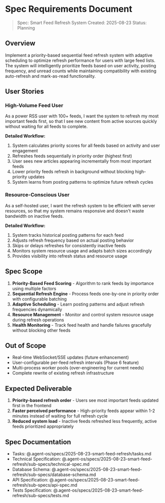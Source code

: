# Spec Requirements Document

> Spec: Smart Feed Refresh System
> Created: 2025-08-23
> Status: Planning

## Overview

Implement a priority-based sequential feed refresh system with adaptive scheduling to optimize refresh performance for users with large feed lists. The system will intelligently prioritize feeds based on user activity, posting frequency, and unread counts while maintaining compatibility with existing auto-refresh and mark-as-read functionality.

## User Stories

### High-Volume Feed User

As a power RSS user with 100+ feeds, I want the system to refresh my most important feeds first, so that I see new content from active sources quickly without waiting for all feeds to complete.

**Detailed Workflow:**
1. System calculates priority scores for all feeds based on activity and user engagement
2. Refreshes feeds sequentially in priority order (highest first)
3. User sees new articles appearing incrementally from most important feeds
4. Lower priority feeds refresh in background without blocking high-priority updates
5. System learns from posting patterns to optimize future refresh cycles

### Resource-Conscious User

As a self-hosted user, I want the refresh system to be efficient with server resources, so that my system remains responsive and doesn't waste bandwidth on inactive feeds.

**Detailed Workflow:**
1. System tracks historical posting patterns for each feed
2. Adjusts refresh frequency based on actual posting behavior
3. Skips or delays refreshes for consistently inactive feeds
4. Monitors system resource usage and adapts batch sizes accordingly
5. Provides visibility into refresh status and resource usage

## Spec Scope

1. **Priority-Based Feed Scoring** - Algorithm to rank feeds by importance using multiple factors
2. **Sequential Refresh Engine** - Process feeds one-by-one in priority order with configurable batching
3. **Adaptive Scheduling** - Learn posting patterns and adjust refresh frequencies dynamically
4. **Resource Management** - Monitor and control system resource usage during refresh operations
5. **Health Monitoring** - Track feed health and handle failures gracefully without blocking other feeds

## Out of Scope

- Real-time WebSocket/SSE updates (future enhancement)
- User-configurable per-feed refresh intervals (Phase 6 feature)
- Multi-process worker pools (over-engineering for current needs)
- Complete rewrite of existing refresh infrastructure

## Expected Deliverable

1. **Priority-based refresh order** - Users see most important feeds updated first in the frontend
2. **Faster perceived performance** - High-priority feeds appear within 1-2 minutes instead of waiting for full refresh cycle
3. **Reduced system load** - Inactive feeds refreshed less frequently, active feeds prioritized appropriately

## Spec Documentation

- Tasks: @.agent-os/specs/2025-08-23-smart-feed-refresh/tasks.md
- Technical Specification: @.agent-os/specs/2025-08-23-smart-feed-refresh/sub-specs/technical-spec.md
- Database Schema: @.agent-os/specs/2025-08-23-smart-feed-refresh/sub-specs/database-schema.md
- API Specification: @.agent-os/specs/2025-08-23-smart-feed-refresh/sub-specs/api-spec.md
- Tests Specification: @.agent-os/specs/2025-08-23-smart-feed-refresh/sub-specs/tests.md